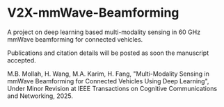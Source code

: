 # V2X-mmWave-Beamforming
A project on deep learning based multi-modality sensing in 60 GHz mmWave beamforming for connected vehicles. <br>

Publications and citation details will be posted as soon the manuscript accepted.

M.B. Mollah, H. Wang, M.A. Karim, H. Fang, "Multi-Modality Sensing in mmWave Beamforming for Connected Vehicles Using Deep Learning", Under Minor Revision at IEEE Transactions on Cognitive Communications and Networking, 2025.
